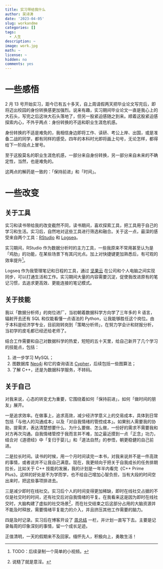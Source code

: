 ```yaml
---
title: 实习带给我什么
author: 吴诗涛
date: '2023-04-05'
slug: workandme
categories: []
tags:
  - 人生
description: ~
image: work.jpg
math: ~
license: ~
hidden: no
comments: yes
---
```


# 一些感悟

2 月 13 号开始实习，距今已有五十多天，自上周请假两天把毕业论文写完后，即将迈出校园的身份转换感更加强烈。说来有趣，实习期间毕业论文一直是我心上的大石头，写完之后这块大石头落地了，但另一股紧迫感随之到来。顺着这股紧迫感探索内心，不外乎两点：身份转换的不适和职业生涯危机感。

身份转换的不适是难免的，我相信身边即将工作、读研、考公上岸、出国，或是准备二战的同学，都有同样的感受。四年的本科时光即将画上句号，无论怎样，都得给下一阶段点上冒号。

至于这股莫名的职业生涯危机感，一部分来自身份转换，另一部分来自未来的不确定性，当然，也是难免的。

这两点的解药是一致的：「保持前进」和「时间」。

# 一些改变

## 关于工具

实习和读书带给我的改变截然不同，读书期间，喜欢探索工具，把工具用于自己的学习和生活。实习后，自然地对这些工具进行筛选和融合。关于这一点，最深的感受来自两个工具：[RStudio](https://posit.co/products/open-source/rstudio/) 和 [Logseq](https://logseq.com/)。

实习期间，RStudio 作为数据分析时的主力工具，一些我原来不常用甚至认为是「鸡肋」的功能，在某些场景下有其闪光点。加上对快捷键更加熟悉后，有可观的效率提升[^todo]。

[^todo]: TODO：后续录制一个简单的小视频。

Logseq 作为我管理笔记和日程的工具，通过 [坚果云](https://www.jianguoyun.com/) 在公司和个人电脑之间实现同步，可以打通生活和工作。实习期间大量的内容需要沉淀，促使我改进原有的笔记习惯，去追求更高效、更能连接的笔记模式。

## 关于技能

我以「数据分析师」的岗位进厂，当初朝着数据科学方向学了三年多的 R 语言，辐射开去还有 SQL 和仅能看懂一点语法的 Python，让我能够胜任这个岗位。由于本科是经济学专业，目前刚转岗到「策略分析师」，在努力学会计和财报分析，当初学的皮毛都已经还给老师了。

结合工作需要和自己对数据科学的热爱，短短的五十天里，给自己新开了几个学习的技能点，包括：

1. 进一步学习 MySQL；
1. 图数据库 [Neo4j](https://neo4j.com/) 和它的查询语法 [Cypher](https://neo4j.com/docs/getting-started/current/cypher-intro/)，后续包括一些图算法；
1. 了解 C++，还是为数据科学服务，不转码。

## 关于自己

对我来说，心态的转变尤为重要，它围绕着如何「保持前进」，如何「做时间的朋友」展开。

一是追求效率。在做事上，追求高效，减少经济学意义上的交易成本，具体到日常包括「与他人的沟通成本」以及「对自我情绪的管控成本」。如果别人需要我的协助，提需求，表达清楚想要什么、为什么要做、怎么做，一份好的需求不需要我和对方再次沟通。自我情绪管控于我而言并不难，加之最近摸到一点「正念」功力，结合对《道德经》中「复归于婴儿」和「道法自然」的参悟，朝更稳健的自己前进。

二是拉长时间。读书的时候，用一个月时间读完一本书，对我来说并不是一件高效的事情，或者说并不让我自己满意。现在，我更倾向于把关于自我成长的任务排期拉长，比如关于 C++ 技能的发展，我的计划是一年半内看完《C++ Prime Plus》。这样的好处是不为学而学，也不给自己增加心智负担，当有大段的时间空出来时，把这些事项排进去。

三是减少即时在线社交。实习后个人的时间变得更加稀缺，即时在线社交占据的不仅是社交时的时间，还有社交后对自我情绪的平复。在我看来这是因为即时在线社交时，大脑构建了虚拟的社交场景[^yy]，而在社交结束之后这部分占用的大脑资源并不能及时释放，需要情绪平复能力的介入，并且挤压其他工作需要的脑力。

[^yy]: 说糙了就是意淫。

四是及时记录。实习后在博客开设了 [周总结](../../summary/) 一栏，并计划一直写下去。主要是记录每周的印象深刻的事情，留一个成长足迹。

正值清明，一天的假期来不及回家。缅怀先人，积极向上，勇敢生活！
